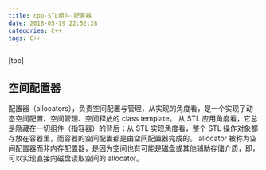 ```yaml
---
title: cpp-STL组件-配置器
date: 2018-05-19 22:52:28
categories: C++
tags: C++
---
```

[toc]
## 空间配置器
配置器（allocators），负责空间配置与管理，从实现的角度看，是一个实现了动态空间配置、空间管理、空间释放的 class template。
从 STL 应用角度看，它总是隐藏在一切组件（指容器）的背后；从 STL 实现角度看，整个 STL 操作对象都存放在容器里，而容器的空间配置都是由空间配置器完成的。
allocator 被称为空间配置器而非内存配置器，是因为空间也有可能是磁盘或其他辅助存储介质，即，可以实现直接向磁盘读取空间的 allocator。
